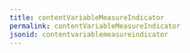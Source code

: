 ```yaml
---
title: contentVariableMeasureIndicator
permalink: contentVariableMeasureIndicator
jsonid: contentvariablemeasureindicator
---
```

